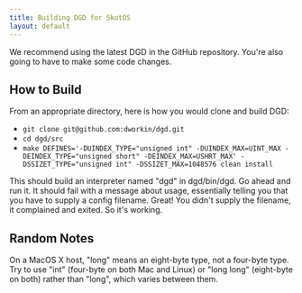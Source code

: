 ```yaml
---
title: Building DGD for SkotOS
layout: default
---
```


We recommend using the latest DGD in the GitHub repository. You're also going to have to make some code changes.

## How to Build

From an appropriate directory, here is how you would clone and build DGD:

* `git clone git@github.com:dworkin/dgd.git`
* `cd dgd/src`
* `make DEFINES='-DUINDEX_TYPE="unsigned int" -DUINDEX_MAX=UINT_MAX -DEINDEX_TYPE="unsigned short" -DEINDEX_MAX=USHRT_MAX' -DSSIZET_TYPE="unsigned int" -DSSIZET_MAX=1048576 clean install`

This should build an interpreter named "dgd" in dgd/bin/dgd. Go ahead and run it. It should fail with a message about usage, essentially telling you that you have to supply a config filename. Great! You didn't supply the filename, it complained and exited. So it's working.

## Random Notes

On a MacOS X host, "long" means an eight-byte type, not a four-byte type. Try to use "int" (four-byte on both Mac and Linux) or "long long" (eight-byte on both) rather than "long", which varies between them.
